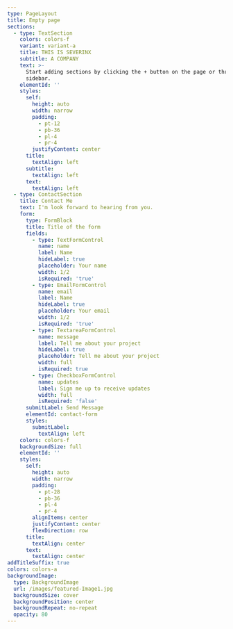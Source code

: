 ```yaml
---
type: PageLayout
title: Empty page
sections:
  - type: TextSection
    colors: colors-f
    variant: variant-a
    title: THIS IS SEVERINX
    subtitle: A COMPANY
    text: >-
      Start adding sections by clicking the + button on the page or through the
      sidebar.
    elementId: ''
    styles:
      self:
        height: auto
        width: narrow
        padding:
          - pt-12
          - pb-36
          - pl-4
          - pr-4
        justifyContent: center
      title:
        textAlign: left
      subtitle:
        textAlign: left
      text:
        textAlign: left
  - type: ContactSection
    title: Contact Me
    text: I'm look forward to hearing from you.
    form:
      type: FormBlock
      title: Title of the form
      fields:
        - type: TextFormControl
          name: name
          label: Name
          hideLabel: true
          placeholder: Your name
          width: 1/2
          isRequired: 'true'
        - type: EmailFormControl
          name: email
          label: Name
          hideLabel: true
          placeholder: Your email
          width: 1/2
          isRequired: 'true'
        - type: TextareaFormControl
          name: message
          label: Tell me about your project
          hideLabel: true
          placeholder: Tell me about your project
          width: full
          isRequired: true
        - type: CheckboxFormControl
          name: updates
          label: Sign me up to receive updates
          width: full
          isRequired: 'false'
      submitLabel: Send Message
      elementId: contact-form
      styles:
        submitLabel:
          textAlign: left
    colors: colors-f
    backgroundSize: full
    elementId: ''
    styles:
      self:
        height: auto
        width: narrow
        padding:
          - pt-28
          - pb-36
          - pl-4
          - pr-4
        alignItems: center
        justifyContent: center
        flexDirection: row
      title:
        textAlign: center
      text:
        textAlign: center
addTitleSuffix: true
colors: colors-a
backgroundImage:
  type: BackgroundImage
  url: /images/featured-Image1.jpg
  backgroundSize: cover
  backgroundPosition: center
  backgroundRepeat: no-repeat
  opacity: 80
---
```

